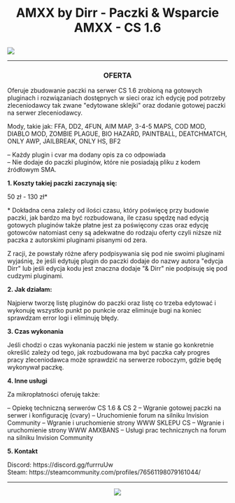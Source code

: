 <div>
<h1 align="center"><p></p>AMXX by Dirr - Paczki & Wsparcie AMXX - CS 1.6<p></p></h1>
<img src="LINK SCREEN"></img>

-------

<h3 align="center">OFERTA</h3>

<p align="left">Oferuje zbudowanie paczki na serwer CS 1.6 zrobioną na gotowych pluginach i rozwiązaniach dostępnych w sieci oraz ich edycję pod potrzeby zleceniodawcy tak zwane "edytowane sklejki" 
oraz dodanie gotowej paczki na serwer zleceniodawcy.</p>

<p align="left">Mody, takie jak: FFA, DD2, 4FUN, AIM MAP, 3-4-5 MAPS, COD MOD, DIABLO MOD, ZOMBIE PLAGUE, BIO HAZARD, PAINTBALL, DEATCHMATCH, ONLY AWP, JAILBREAK, ONLY HS, BF2</p>

<p align="left">– Każdy plugin i cvar ma dodany opis za co odpowiada<br>
– Nie dodaje do paczki pluginów, które nie posiadają pliku z kodem źródłowym SMA.</p>

<p align="left"><b>1. Koszty takiej paczki zaczynają się:</b></p>

<p align="left">50 zł - 130 zł*</p>

<p align="left">* Dokładna cena zależy od ilości czasu, który poświęcę przy budowie paczki, jak bardzo ma być rozbudowana, ile czasu spędzę nad edycją gotowych pluginów także płatne jest za poświęcony czas oraz edycję gotowców natomiast ceny są adekwatne do rodzaju oferty czyli niższe niż paczka z autorskimi pluginami pisanymi od zera.</p>

<p align="left">Z racji, że powstały różne afery podpisywania się pod nie swoimi pluginami wyjaśnię, że jeśli edytuję plugin do paczki dodaje do nazwy autora "edycja Dirr" lub jeśli edycja kodu jest znaczna dodaje "& Dirr" nie podpisuję się pod cudzymi pluginami.</p>

<p align="left"><b>2. Jak działam:</b></p>

<p align="left">Najpierw tworzę listę pluginów do paczki oraz listę co trzeba edytować i wykonuję wszystko punkt po punkcie oraz eliminuje bugi na koniec sprawdzam error logi i eliminuję błędy.</p>

<p align="left"><b>3. Czas wykonania</b></p>

<p align="left">Jeśli chodzi o czas wykonania paczki nie jestem w stanie go konkretnie określić zależy od tego, jak rozbudowana ma być paczka cały progres pracy zleceniodawca może sprawdzić na serwerze roboczym, gdzie będę wykonywał paczkę.</p>

<p align="left"><b>4. Inne usługi</b></p>

<p align="left">Za mikropłatności oferuję także:</p>

<p align="left">– Opiekę techniczną serwerów CS 1.6 & CS 2
– Wgranie gotowej paczki na serwer i konfigurację (cvary)
– Uruchomienie forum na silniku Invision Community
– Wgranie i uruchomienie strony WWW SKLEPU CS
– Wgranie i uruchomienie strony WWW AMXBANS
– Usługi prac technicznych na forum na silniku Invision Community</p>


<p align="left"><b>5. Kontakt</b></p>

<p align="left">Discord: https://discord.gg/furrruUw<br>
Steam: https://steamcommunity.com/profiles/76561198079161044/</p>


-------

  
<p align="center"><a href="https://discord.gg/furrruUw"><img src="https://discord.com/api/guilds/1321491683401273406/widget.png?style=banner1"></a></p>

</div>
